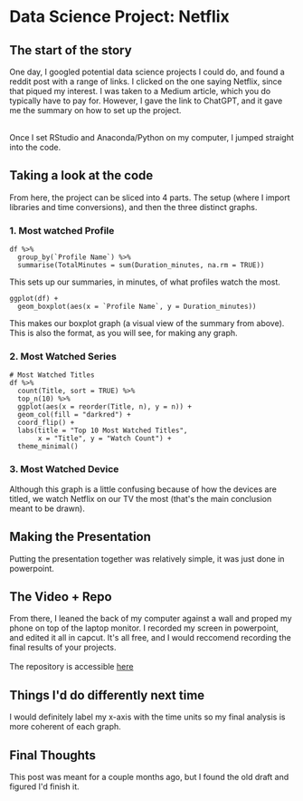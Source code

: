 # Data Science Project: Netflix

## The start of the story
One day, I googled potential data science projects I could do, and found a reddit post with a range of links. I clicked on the one saying Netflix, since that piqued my interest. I was taken to a Medium article, which you do typically have to pay for. However, I gave the link to ChatGPT, and it gave me the summary on how to set up the project. <br><br>

Once I set RStudio and Anaconda/Python on my computer, I jumped straight into the code.

## Taking a look at the code
From here, the project can be sliced into 4 parts. The setup (where I import libraries and time conversions), and then the three distinct graphs.
### 1. Most watched Profile
```
df %>%
  group_by(`Profile Name`) %>%
  summarise(TotalMinutes = sum(Duration_minutes, na.rm = TRUE))
```
This sets up our summaries, in minutes, of what profiles watch the most. 

```
ggplot(df) + 
  geom_boxplot(aes(x = `Profile Name`, y = Duration_minutes))
```
This makes our boxplot graph (a visual view of the summary from above). This is also the format, as you will see, for making any graph. 

### 2. Most Watched Series
```
# Most Watched Titles
df %>%
  count(Title, sort = TRUE) %>%
  top_n(10) %>%
  ggplot(aes(x = reorder(Title, n), y = n)) +
  geom_col(fill = "darkred") +
  coord_flip() +
  labs(title = "Top 10 Most Watched Titles",
       x = "Title", y = "Watch Count") +
  theme_minimal()
```

### 3. Most Watched Device

Although this graph is a little confusing because of how the devices are titled, we watch Netflix on our TV the most (that's the main conclusion meant to be drawn).

## Making the Presentation
Putting the presentation together was relatively simple, it was just done in powerpoint. 

## The Video + Repo
From there, I leaned the back of my computer against a wall and proped my phone on top of the laptop monitor. I recorded my screen in powerpoint, and edited it all in capcut. It's all free, and I would reccomend recording the final results of your projects. <br><br>
The repository is accessible [here]()

## Things I'd do differently next time
I would definitely label my x-axis with the time units so my final analysis is more coherent of each graph. 

## Final Thoughts
This post was meant for a couple months ago, but I found the old draft and figured I'd finish it. 
